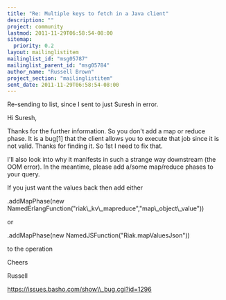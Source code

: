 ```yaml
---
title: "Re: Multiple keys to fetch in a Java client"
description: ""
project: community
lastmod: 2011-11-29T06:58:54-08:00
sitemap:
  priority: 0.2
layout: mailinglistitem
mailinglist_id: "msg05787"
mailinglist_parent_id: "msg05784"
author_name: "Russell Brown"
project_section: "mailinglistitem"
sent_date: 2011-11-29T06:58:54-08:00
---
```



Re-sending to list, since I sent to just Suresh in error.

Hi Suresh,

Thanks for the further information. So you don't add a map or reduce phase. It 
is a bug[1] that the client allows you to execute that job since it is not 
valid. Thanks for finding it. So 1st I need to fix that. 

I'll also look into why it manifests in such a strange way downstream (the OOM 
error). In the meantime, please add a/some map/reduce phases to your query.

If you just want the values back then add either

 .addMapPhase(new 
NamedErlangFunction("riak\\_kv\\_mapreduce","map\\_object\\_value"))
 
or

 .addMapPhase(new NamedJSFunction("Riak.mapValuesJson"))

to the operation

Cheers

Russell

https://issues.basho.com/show\\_bug.cgi?id=1296

